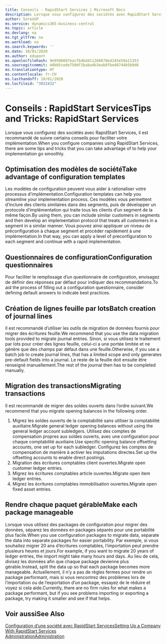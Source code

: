 ```yaml
---
title: Conseils - RapidStart Services | Microsoft Docs
description: Lorsque vous configurez des sociétés avec RapidStart Services, il est recommandé de suivre certains conseils pour faciliter votre implémentation.
author: SorenGP
ms.service: dynamics365-business-central
ms.topic: article
ms.devlang: na
ms.tgt_pltfrm: na
ms.workload: na
ms.search.keywords: ''
ms.date: 10/01/2020
ms.author: edupont
ms.openlocfilehash: 9e9506697eacfb4bd411266078e4245e59a11353
ms.sourcegitcommit: ddbb5cede750df1baba4b3eab8fbed6744b5b9d6
ms.translationtype: HT
ms.contentlocale: fr-CH
ms.lasthandoff: 10/01/2020
ms.locfileid: "3922432"
---
```

# <a name="tips-and-tricks-rapidstart-services"></a><span data-ttu-id="5a470-103">Conseils : RapidStart Services</span><span class="sxs-lookup"><span data-stu-id="5a470-103">Tips and Tricks: RapidStart Services</span></span>

<span data-ttu-id="5a470-104">Lorsque vous configurez des sociétés avec RapidStart Services, il est recommandé de suivre certains conseils pour faciliter votre implémentation.</span><span class="sxs-lookup"><span data-stu-id="5a470-104">When you configure companies using RapidStart Services, there are some tips and tricks that you can take advantage of to help your implementation go smoothly.</span></span>  

## <a name="take-advantage-of-configuration-templates"></a><span data-ttu-id="5a470-105">Optimisation des modèles de société</span><span class="sxs-lookup"><span data-stu-id="5a470-105">Take advantage of configuration templates</span></span>

<span data-ttu-id="5a470-106">Les modèles de configuration peuvent vous aider à rationaliser votre processus d’implémentation.</span><span class="sxs-lookup"><span data-stu-id="5a470-106">Configuration templates can help you streamline your implementation process.</span></span> <span data-ttu-id="5a470-107">Ces modèles vous permettent d’inclure des clients similaires dans des segments, puis de développer un protocole d’implémentation qui traite tous les clients d’un segment de la même façon.</span><span class="sxs-lookup"><span data-stu-id="5a470-107">By using them, you can include similar customers in segments and then develop an implementation protocol that treats all customers in a segment in a similar manner.</span></span> <span data-ttu-id="5a470-108">Vous pouvez ainsi appliquer un niveau de préconfiguration à chaque segment et procéder rapidement à une implémentation.</span><span class="sxs-lookup"><span data-stu-id="5a470-108">In that way, you can apply a level of preconfiguration to each segment and continue with a rapid implementation.</span></span>  

## <a name="configuration-questionnaires"></a><span data-ttu-id="5a470-109">Questionnaires de configuration</span><span class="sxs-lookup"><span data-stu-id="5a470-109">Configuration questionnaires</span></span>

<span data-ttu-id="5a470-110">Pour faciliter le remplissage d’un questionnaire de configuration, envisagez de définir des réponses par défaut pour indiquer des recommandations.</span><span class="sxs-lookup"><span data-stu-id="5a470-110">To aid the process of filling out a configuration questionnaire, consider defining default answers to indicate best practices.</span></span>  

## <a name="batch-creation-of-journal-lines"></a><span data-ttu-id="5a470-111">Création de lignes feuille par lots</span><span class="sxs-lookup"><span data-stu-id="5a470-111">Batch creation of journal lines</span></span>

<span data-ttu-id="5a470-112">Il est recommandé d’utiliser les outils de migration de données fournis pour migrer des écritures feuille.</span><span class="sxs-lookup"><span data-stu-id="5a470-112">We recommend that you use the data migration tools provided to migrate journal entries.</span></span> <span data-ttu-id="5a470-113">Sinon, si vous utilisez le traitement par lots pour créer des lignes feuille, celui-ci a une portée limitée et ne génère que des champs par défaut dans une feuille.</span><span class="sxs-lookup"><span data-stu-id="5a470-113">Otherwise, if you use a batch job to create journal lines, that has a limited scope and only generates pre-default fields into a journal.</span></span> <span data-ttu-id="5a470-114">Le reste de la feuille doit ensuite être renseigné manuellement.</span><span class="sxs-lookup"><span data-stu-id="5a470-114">The rest of the journal then has to be completed manually.</span></span>  

## <a name="migrating-transactions"></a><span data-ttu-id="5a470-115">Migration des transactions</span><span class="sxs-lookup"><span data-stu-id="5a470-115">Migrating transactions</span></span>

<span data-ttu-id="5a470-116">Il est recommandé de migrer des soldes ouverts dans l’ordre suivant.</span><span class="sxs-lookup"><span data-stu-id="5a470-116">We recommend that you migrate opening balances in the following order.</span></span> <!--Be aware that you cannot insert ledger entries directly. Instead you must use journals to post the journal lines-->

1. <span data-ttu-id="5a470-117">Migrez les soldes ouverts de la comptabilité sans utiliser la comptabilité auxiliaire.</span><span class="sxs-lookup"><span data-stu-id="5a470-117">Migrate general ledger opening balances without using the general ledger account subledgers.</span></span> <span data-ttu-id="5a470-118">Utilisez des comptes de compensation propres aux soldes ouverts, avec une configuration pour chaque comptabilité auxiliaire.</span><span class="sxs-lookup"><span data-stu-id="5a470-118">Use specific opening balance offsetting accounts, one set up for each subledger.</span></span> <span data-ttu-id="5a470-119">Configurez les comptes de compensation de manière à activer les imputations directes.</span><span class="sxs-lookup"><span data-stu-id="5a470-119">Set up the offsetting accounts to enable direct postings.</span></span>  
2. <span data-ttu-id="5a470-120">Migration des écritures comptables client ouvertes.</span><span class="sxs-lookup"><span data-stu-id="5a470-120">Migrate open customer ledger entries.</span></span>  <!--work on these-->
3. <span data-ttu-id="5a470-121">Migrez les écritures comptables article ouvertes.</span><span class="sxs-lookup"><span data-stu-id="5a470-121">Migrate open item ledger entries.</span></span>  
4. <span data-ttu-id="5a470-122">Migrez les écritures comptables immobilisation ouvertes.</span><span class="sxs-lookup"><span data-stu-id="5a470-122">Migrate open fixed asset entries.</span></span>  

## <a name="make-each-package-manageable"></a><span data-ttu-id="5a470-123">Rendre chaque paquet gérable</span><span class="sxs-lookup"><span data-stu-id="5a470-123">Make each package manageable</span></span>

<span data-ttu-id="5a470-124">Lorsque vous utilisez des packages de configuration pour migrer des données, séparez les données en packages séparés pour une portabilité plus facile.</span><span class="sxs-lookup"><span data-stu-id="5a470-124">When you use configuration packages to migrate data, separate the data into separate packages for easier portability.</span></span> <span data-ttu-id="5a470-125">Par exemple, si vous souhaitez migrer 20 ans d’écritures comptables, l’importation peut prendre plusieurs heures et jours.</span><span class="sxs-lookup"><span data-stu-id="5a470-125">For example, if you want to migrate 20 years of ledger entries, the import might take many hours and days.</span></span> <span data-ttu-id="5a470-126">Au lieu de cela, divisez les données afin que chaque package devienne plus gérable.</span><span class="sxs-lookup"><span data-stu-id="5a470-126">Instead, split the data up so that each package becomes more manageable.</span></span> <span data-ttu-id="5a470-127">Actuellement, il n’y a pas de règles fermes pour rendre un package performant, mais si vous rencontrez des problèmes lors de l’importation ou de l’exportation d’un package, essayez de le réduire et voyez si cela aide.</span><span class="sxs-lookup"><span data-stu-id="5a470-127">Currently, there are no firm rules for what makes a package performant, but if you see problems importing or exporting a package, try making it smaller and see if that helps.</span></span>  

## <a name="see-also"></a><span data-ttu-id="5a470-128">Voir aussi</span><span class="sxs-lookup"><span data-stu-id="5a470-128">See Also</span></span>

[<span data-ttu-id="5a470-129">Configuration d’une société avec RapidStart Services</span><span class="sxs-lookup"><span data-stu-id="5a470-129">Setting Up a Company With RapidStart Services</span></span>](admin-set-up-a-company-with-rapidstart.md)  
[<span data-ttu-id="5a470-130">Administration</span><span class="sxs-lookup"><span data-stu-id="5a470-130">Administration</span></span>](admin-setup-and-administration.md)  

